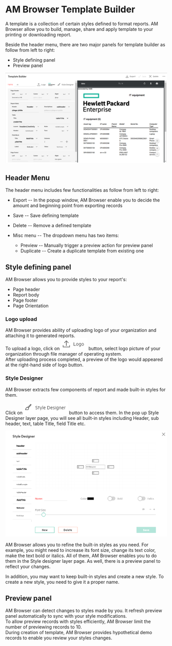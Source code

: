 # AM Browser Template Builder
A template is a collection of certain styles defined to format reports. AM Browser allow you to build, manage, share and apply template to your printing or downloading report.  

Beside the header menu, there are two major panels for template builder as follow from left to right:

- Style defining panel
- Preview panel  

![Template screenshot](../img/template1.png)

## Header Menu
The header menu includes few functionalities as follow from left to right:

  - Export -- In the popup window, AM Browser enable you to decide the amount and beginning point from exporting records
  - Save -- Save defining template
  - Delete  -- Remove a defined template
  - Misc menu -- The dropdown menu has two items:

      - Preview -- Manually trigger a preview action for preview panel
      - Duplicate -- Create a duplicate template from existing one

## Style defining panel
AM Browser allows you to provide styles to your report's:

  - Page header
  - Report body
  - Page footer
  - Page Orientation

### Logo upload
AM Browser provides ability of uploading logo of your organization and attaching it to generated reports.  
To upload a logo, click on ![Logo png](../img/logo_button.png) button, select logo picture of your organization through file manager of operating system.  
After uploading process completed, a preview of the logo would appeared at the right-hand side of logo button.

### Style Designer  
AM Browser extracts few components of report and made built-in styles for them.

Click on ![Style Designer](../img/style_designer.png) button to access them.
In the pop up Style Designer layer page, you will see all built-in styles including Header, sub header, text, table Title, field Title etc.

![Style Designer layer](../img/style_designer2.png)

AM Browser allows you to refine the built-in styles as you need.
For example, you might need to increase its font size, change its text color, make the text bold or italics.
All of them, AM Browser enables you to do them in the Style designer layer page. As well, there is a preview panel to reflect your changes.

In addition, you may want to keep built-in styles and create a new style. To create a new style, you need to give it a proper name.

## Preview panel
AM Browser can detect changes to styles made by you. It refresh preview panel automatically to sync with your style modifications.  
To allow preview records with styles efficiently, AM Browser limit the number of previewing records to 10.  
During creation of template, AM Browser provides hypothetical demo records to enable you review your styles changes.
